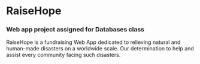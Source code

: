 # RaiseHope
### Web app project assigned for Databases class

RaiseHope is a fundraising Web App dedicated to relieving natural and human-made disasters on a worldwide scale. Our determination to help and assist every community facing such disasters. 
